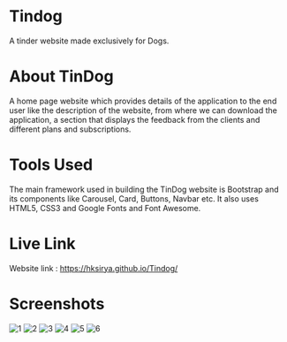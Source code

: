 # Tindog
A tinder website made exclusively for Dogs.
# About TinDog
A home page website which provides details of the application to the end user like the description of the website, from where we can download the application, a section that displays the feedback from the clients and different plans and subscriptions.

# Tools Used
The main framework used in building the TinDog website is Bootstrap and its components like Carousel, Card, Buttons, Navbar etc. It also uses HTML5, CSS3 and Google Fonts and Font Awesome.

# Live Link 
Website link : https://hksirya.github.io/Tindog/
# Screenshots
![1](https://user-images.githubusercontent.com/104431269/171844785-30d75a47-c562-4ad1-a127-1116f367ceb8.png)
![2](https://user-images.githubusercontent.com/104431269/171844812-9030d7fb-970c-4e15-ab52-eff3e258e526.png)
![3](https://user-images.githubusercontent.com/104431269/171844820-604f4338-9254-465c-8abb-873a775b809c.png)
![4](https://user-images.githubusercontent.com/104431269/171844826-01636d2a-e836-493f-9503-7ff1c4d2c531.png)
![5](https://user-images.githubusercontent.com/104431269/171844834-5d3a2319-8073-48d9-b6cb-e07a944fdce1.png)
![6](https://user-images.githubusercontent.com/104431269/171844839-a7f397d8-e206-4577-b33b-16c2e06f1f03.png)
